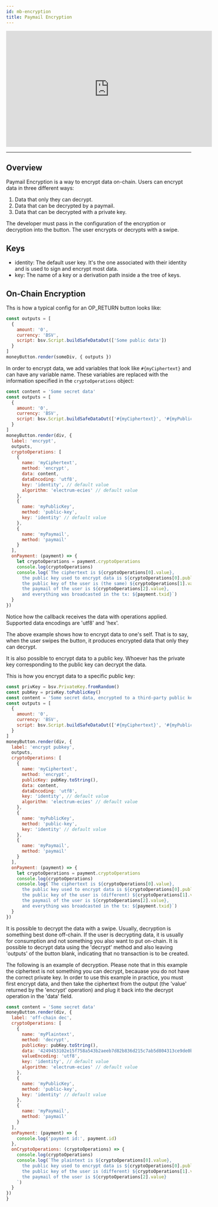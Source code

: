 ```yaml
---
id: mb-encryption
title: Paymail Encryption
---
```

<iframe width="560" height="315" src="https://www.youtube.com/embed/FEs8-aCGvdQ" frameborder="0" allow="accelerometer; autoplay; encrypted-media; gyroscope; picture-in-picture" allowfullscreen></iframe>

------------------------

## Overview

Paymail Encryption is a way to encrypt data on-chain. Users can encrypt data in three different ways:

1. Data that only they can decrypt.
2. Data that can be decrypted by a paymail.
3. Data that can be decrypted with a private key.

The developer must pass in the configuration of the encryption or decryption into the button. The user encrypts or decrypts with a swipe.

## Keys

* identity: The default user key. It's the one associated with their identity and is used to sign and encrypt most data.
* key: The name of a key or a derivation path inside a the tree of keys.

## On-Chain Encryption

Ths is how a typical config for an OP_RETURN button looks like:

``` js
const outputs = [
  {
    amount: '0',
    currency: 'BSV',
    script: bsv.Script.buildSafeDataOut(['Some public data'])
  }
]
moneyButton.render(someDiv, { outputs })
```

In order to encrypt data, we add variables that look like ```#{myCiphertext}``` and can have any variable name. These variables are replaced with the information specified in the ```cryptoOperations``` object:

``` js
const content = 'Some secret data'
const outputs = [
  {
    amount: '0',
    currency: 'BSV',
    script: bsv.Script.buildSafeDataOut(['#{myCiphertext}', '#{myPublicKey}', '#{myPaymail}']).toASM()
  }
]
moneyButton.render(div, {
  label: 'encrypt',
  outputs,
  cryptoOperations: [
    {
      name: 'myCiphertext',
      method: 'encrypt',
      data: content,
      dataEncoding: 'utf8',
      key: 'identity', // default value
      algorithm: 'electrum-ecies' // default value
    },
    {
      name: 'myPublicKey',
      method: 'public-key',
      key: 'identity' // default value
    },
    {
      name: 'myPaymail',
      method: 'paymail'
    }
  ],
  onPayment: (payment) => {
    let cryptoOperations = payment.cryptoOperations
    console.log(cryptoOperations)
    console.log(`The ciphertext is ${cryptoOperations[0].value},
      the public key used to encrypt data is ${cryptoOperations[0].publicKey},
      the public key of the user is (the same) ${cryptoOperations[1].value},
      the paymail of the user is ${cryptoOperations[2].value},
      and everything was broadcasted in the tx: ${payment.txid}`)
  }
})
```

Notice how the callback receives the data with operations applied. Supported data encodings are 'utf8' and 'hex'.

The above example shows how to encrypt data to one's self. That is to say, when the user swipes the button, it produces encrypted data that only they can decrypt.

It is also possible to encrypt data to a public key. Whoever has the private key corresponding to the public key can decrypt the data.

This is how you encrypt data to a specific public key:

``` js
const privKey = bsv.PrivateKey.fromRandom()
const pubKey = privKey.toPublicKey()
const content = 'Some secret data, encrypted to a third-party public key'
const outputs = [
  {
    amount: '0',
    currency: 'BSV',
    script: bsv.Script.buildSafeDataOut(['#{myCiphertext}', '#{myPublicKey}', '#{myPaymail}']).toASM()
  }
]
moneyButton.render(div, {
  label: 'encrypt pubkey',
  outputs,
  cryptoOperations: [
    {
      name: 'myCiphertext',
      method: 'encrypt',
      publicKey: pubKey.toString(),
      data: content,
      dataEncoding: 'utf8',
      key: 'identity', // default value
      algorithm: 'electrum-ecies' // default value
    },
    {
      name: 'myPublicKey',
      method: 'public-key',
      key: 'identity' // default value
    },
    {
      name: 'myPaymail',
      method: 'paymail'
    }
  ],
  onPayment: (payment) => {
    let cryptoOperations = payment.cryptoOperations
    console.log(cryptoOperations)
    console.log(`The ciphertext is ${cryptoOperations[0].value},
      the public key used to encrypt data is ${cryptoOperations[0].publicKey},
      the public key of the user is (different) ${cryptoOperations[1].value},
      the paymail of the user is ${cryptoOperations[2].value},
      and everything was broadcasted in the tx: ${payment.txid}`)
  }
})
```

It is possible to decrypt the data with a swipe. Usually, decryption is
something best done off-chain. If the user is decrypting data, it is usually for
consumption and not something you also want to put on-chain. It is possible to
decrypt data using the 'decrypt' method and also leaving 'outputs' of the button
blank, indicating that no transaction is to be created.

The following is an example of decryption. Please note that in this example the
ciphertext is not something you can decrypt, becauase you do not have the
correct private key. In order to use this example in practice, you must first
encrypt data, and then take the ciphertext from the output (the 'value' returned
by the 'encrypt' operation) and plug it back into the decrypt operation in the
'data' field.

``` js
const content = 'Some secret data'
moneyButton.render(div, {
  label: 'off-chain dec',
  cryptoOperations: [
    {
      name: 'myPlaintext',
      method: 'decrypt',
      publicKey: pubKey.toString(),
      data: '4249453102e15f758a543b2aeeb7d82b836d215c7ab5d804313ce9de0b205c4b009a60b11754f0ff368b2a676dbabd4363e681581783cb9a569cebbfc265c110db9481e61c9c76a4bfd79f4f733b607e4308b0c110e7c2bb269b2ed34e21f6d15fd46fbee1',
      valueEncoding: 'utf8',
      key: 'identity', // default value
      algorithm: 'electrum-ecies' // default value
    },
    {
      name: 'myPublicKey',
      method: 'public-key',
      key: 'identity' // default value
    },
    {
      name: 'myPaymail',
      method: 'paymail'
    }
  ],
  onPayment: (payment) => {
    console.log('payment id:', payment.id)
  },
  onCryptoOperations: (cryptoOperations) => {
    console.log(cryptoOperations)
    console.log(`The plaintext is ${cryptoOperations[0].value},
      the public key used to encrypt data is ${cryptoOperations[0].publicKey},
      the public key of the user is (different) ${cryptoOperations[1].value},
      the paymail of the user is ${cryptoOperations[2].value}
    `)
  }
})
}
```
